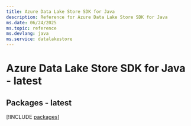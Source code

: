 ```yaml
---
title: Azure Data Lake Store SDK for Java
description: Reference for Azure Data Lake Store SDK for Java
ms.date: 06/24/2025
ms.topic: reference
ms.devlang: java
ms.service: datalakestore
---
```

# Azure Data Lake Store SDK for Java - latest
## Packages - latest
[!INCLUDE [packages](data-lake-store-index.md)]